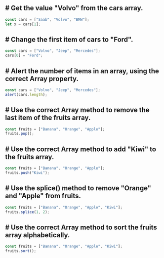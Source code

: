 ## # Get the value "Volvo" from the cars array.

``` js
const cars = ["Saab", "Volvo", "BMW"];
let x = cars[1];
```

## # Change the first item of cars to "Ford".

``` js
const cars = ["Volvo", "Jeep", "Mercedes"];
cars[0] = "Ford";
```

## # Alert the number of items in an array, using the correct Array property.

``` js
const cars = ["Volvo", "Jeep", "Mercedes"];
alert(cars.length);
```

## # Use the correct Array method to remove the last item of the fruits array.

``` js
const fruits = ["Banana", "Orange", "Apple"];
fruits.pop();
```

## # Use the correct Array method to add "Kiwi" to the fruits array.

``` js
const fruits = ["Banana", "Orange", "Apple"];
fruits.push("Kiwi");
```

## # Use the splice() method to remove "Orange" and "Apple" from fruits.

``` js
const fruits = ["Banana", "Orange", "Apple", "Kiwi"];
fruits.splice(1, 2);
```

## # Use the correct Array method to sort the fruits array alphabetically.

``` js
const fruits = ["Banana", "Orange", "Apple", "Kiwi"];
fruits.sort();
```
